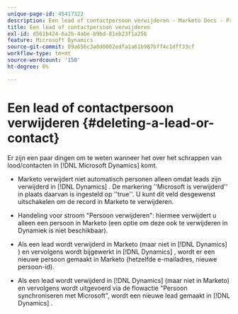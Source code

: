 ```yaml
---
unique-page-id: 45417322
description: Een lead of contactpersoon verwijderen - Marketo Docs - Productdocumentatie
title: Een lead of contactpersoon verwijderen
exl-id: d561b424-6a2b-4abe-b9bd-81eb23f1a25b
feature: Microsoft Dynamics
source-git-commit: 09a656c3a0d0002edfa1a61b987bff4c1dff33cf
workflow-type: tm+mt
source-wordcount: '150'
ht-degree: 0%

---
```


# Een lead of contactpersoon verwijderen {#deleting-a-lead-or-contact}

Er zijn een paar dingen om te weten wanneer het over het schrappen van lood/contacten in [!DNL Microsoft Dynamics] komt.

* Marketo verwijdert niet automatisch personen alleen omdat leads zijn verwijderd in [!DNL Dynamics] . De markering &#39;&#39;Microsoft is verwijderd&#39;&#39; in plaats daarvan is ingesteld op &#39;&#39;true&#39;&#39;. U kunt dit veld desgewenst uitschakelen om de record in Marketo te verwijderen.

* Handeling voor stroom &quot;Persoon verwijderen&quot;: hiermee verwijdert u alleen een persoon in Marketo (een optie om deze ook te verwijderen in Dynamiek is niet beschikbaar).

* Als een lead wordt verwijderd in Marketo (maar niet in [!DNL Dynamics] ) en vervolgens wordt bijgewerkt in [!DNL Dynamics] , wordt er een nieuwe persoon gemaakt in Marketo (hetzelfde e-mailadres, nieuwe persoon-id).

* Als een lead wordt verwijderd in [!DNL Dynamics] (maar niet in Marketo) en vervolgens wordt uitgevoerd via de flowactie &quot;Persoon synchroniseren met Microsoft&quot;, wordt een nieuwe lead gemaakt in [!DNL Dynamics] .
